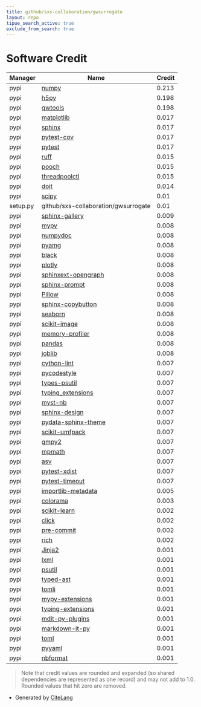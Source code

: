 ```yaml
---
title: github/sxs-collaboration/gwsurrogate
layout: repo
tipue_search_active: true
exclude_from_search: true
---
```

# Software Credit

|Manager|Name|Credit|
|-------|----|------|
|pypi|[numpy](https://www.numpy.org)|0.213|
|pypi|[h5py](http://www.h5py.org)|0.198|
|pypi|[gwtools](https://pypi.org/project/gwtools)|0.198|
|pypi|[matplotlib](https://matplotlib.org)|0.017|
|pypi|[sphinx](https://pypi.org/project/sphinx)|0.017|
|pypi|[pytest-cov](https://pypi.org/project/pytest-cov)|0.017|
|pypi|[pytest](https://pypi.org/project/pytest)|0.017|
|pypi|[ruff](https://beta.ruff.rs/docs)|0.015|
|pypi|[pooch](https://pypi.org/project/pooch)|0.015|
|pypi|[threadpoolctl](https://pypi.org/project/threadpoolctl)|0.015|
|pypi|[doit](http://pydoit.org)|0.014|
|pypi|[scipy](https://scipy.org/)|0.01|
|setup.py|github/sxs-collaboration/gwsurrogate|0.01|
|pypi|[sphinx-gallery](https://pypi.org/project/sphinx-gallery)|0.009|
|pypi|[mypy](http://www.mypy-lang.org/)|0.008|
|pypi|[numpydoc](https://numpydoc.readthedocs.io)|0.008|
|pypi|[pyamg](https://pypi.org/project/pyamg)|0.008|
|pypi|[black](https://pypi.org/project/black)|0.008|
|pypi|[plotly](https://pypi.org/project/plotly)|0.008|
|pypi|[sphinxext-opengraph](https://pypi.org/project/sphinxext-opengraph)|0.008|
|pypi|[sphinx-prompt](https://pypi.org/project/sphinx-prompt)|0.008|
|pypi|[Pillow](https://pypi.org/project/Pillow)|0.008|
|pypi|[sphinx-copybutton](https://pypi.org/project/sphinx-copybutton)|0.008|
|pypi|[seaborn](https://pypi.org/project/seaborn)|0.008|
|pypi|[scikit-image](https://pypi.org/project/scikit-image)|0.008|
|pypi|[memory-profiler](https://pypi.org/project/memory-profiler)|0.008|
|pypi|[pandas](https://pypi.org/project/pandas)|0.008|
|pypi|[joblib](https://pypi.org/project/joblib)|0.008|
|pypi|[cython-lint](https://github.com/MarcoGorelli/cython-lint)|0.007|
|pypi|[pycodestyle](https://pycodestyle.pycqa.org/)|0.007|
|pypi|[types-psutil](https://github.com/python/typeshed)|0.007|
|pypi|[typing_extensions](https://typing.readthedocs.io/)|0.007|
|pypi|[myst-nb](https://github.com/executablebooks/myst-nb)|0.007|
|pypi|[sphinx-design](https://sphinx-design.readthedocs.io/en/furo-theme/)|0.007|
|pypi|[pydata-sphinx-theme](https://pypi.org/project/pydata-sphinx-theme)|0.007|
|pypi|[scikit-umfpack](https://pypi.org/project/scikit-umfpack)|0.007|
|pypi|[gmpy2](https://pypi.org/project/gmpy2)|0.007|
|pypi|[mpmath](https://pypi.org/project/mpmath)|0.007|
|pypi|[asv](https://pypi.org/project/asv)|0.007|
|pypi|[pytest-xdist](https://pypi.org/project/pytest-xdist)|0.007|
|pypi|[pytest-timeout](https://pypi.org/project/pytest-timeout)|0.007|
|pypi|[importlib-metadata](https://pypi.org/project/importlib-metadata)|0.005|
|pypi|[colorama](https://pypi.org/project/colorama)|0.003|
|pypi|[scikit-learn](http://scikit-learn.org)|0.002|
|pypi|[click](https://palletsprojects.com/p/click/)|0.002|
|pypi|[pre-commit](https://pypi.org/project/pre-commit)|0.002|
|pypi|[rich](https://pypi.org/project/rich)|0.002|
|pypi|[Jinja2](https://pypi.org/project/Jinja2)|0.001|
|pypi|[lxml](https://pypi.org/project/lxml)|0.001|
|pypi|[psutil](https://pypi.org/project/psutil)|0.001|
|pypi|[typed-ast](https://pypi.org/project/typed-ast)|0.001|
|pypi|[tomli](https://pypi.org/project/tomli)|0.001|
|pypi|[mypy-extensions](https://pypi.org/project/mypy-extensions)|0.001|
|pypi|[typing-extensions](https://pypi.org/project/typing-extensions)|0.001|
|pypi|[mdit-py-plugins](https://pypi.org/project/mdit-py-plugins)|0.001|
|pypi|[markdown-it-py](https://pypi.org/project/markdown-it-py)|0.001|
|pypi|[toml](https://pypi.org/project/toml)|0.001|
|pypi|[pyyaml](https://pypi.org/project/pyyaml)|0.001|
|pypi|[nbformat](https://pypi.org/project/nbformat)|0.001|


> Note that credit values are rounded and expanded (so shared dependencies are represented as one record) and may not add to 1.0. Rounded values that hit zero are removed.


- Generated by [CiteLang](https://github.com/vsoch/citelang)
